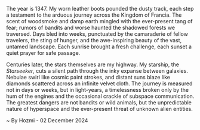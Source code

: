 
The year is 1347.  My worn leather boots pounded the dusty track, each step a testament to the arduous journey across the Kingdom of Francia.  The scent of woodsmoke and damp earth mingled with the ever-present tang of fear; rumors of bandits and worse haunted the shadowed forests we traversed.  Days bled into weeks, punctuated by the camaraderie of fellow travelers, the sting of hunger, and the awe-inspiring beauty of the vast, untamed landscape.  Each sunrise brought a fresh challenge, each sunset a quiet prayer for safe passage.

Centuries later, the stars themselves are my highway. My starship, the *Starseeker*, cuts a silent path through the inky expanse between galaxies.  Nebulae swirl like cosmic paint strokes, and distant suns blaze like diamonds scattered across an infinite velvet cloth.  The journey is measured not in days or weeks, but in light-years, a timelessness broken only by the hum of the engines and the occasional crackle of subspace communication. The greatest dangers are not bandits or wild animals, but the unpredictable nature of hyperspace and the ever-present threat of unknown alien entities.

~ By Hozmi - 02 December 2024
